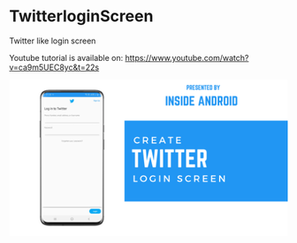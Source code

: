 # TwitterloginScreen
Twitter like login screen

Youtube tutorial is available on:
https://www.youtube.com/watch?v=ca9m5UEC8yc&t=22s

<img src="/screenshot/banner.png"/>

